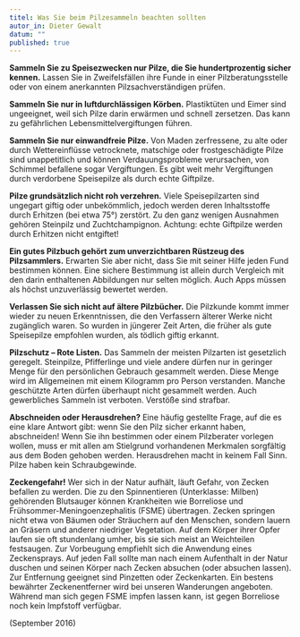 ```yaml
---
titel: Was Sie beim Pilzesammeln beachten sollten
autor_in: Dieter Gewalt
datum: ""
published: true
---
```

**Sammeln Sie zu Speisezwecken nur Pilze, die Sie hundertprozentig sicher kennen.** Lassen Sie in Zweifelsfällen ihre Funde in einer Pilzberatungsstelle oder von einem anerkannten Pilzsachverständigen prüfen. 

**Sammeln Sie nur in luftdurchlässigen Körben.** Plastiktüten und Eimer sind ungeeignet, weil sich Pilze darin erwärmen und schnell zersetzen. Das kann zu gefährlichen Lebensmittelvergiftungen führen.

**Sammeln Sie nur einwandfreie Pilze.** Von Maden zerfressene, zu alte oder durch Wettereinflüsse vetrocknete, matschige oder frostgeschädigte Pilze sind unappetitlich und können Verdauungsprobleme verursachen, von Schimmel befallene sogar Vergiftungen. Es gibt weit mehr Vergiftungen durch verdorbene Speisepilze als durch echte Giftpilze.

**Pilze grundsätzlich nicht roh verzehren.** Viele Speisepilzarten sind ungegart giftig oder unbekömmlich, jedoch werden deren Inhaltsstoffe durch Erhitzen (bei etwa 75°) zerstört. Zu den ganz wenigen Ausnahmen gehören Steinpilz und Zuchtchampignon. Achtung: echte Giftpilze werden durch Erhitzen nicht entgiftet! 

**Ein gutes Pilzbuch gehört zum unverzichtbaren Rüstzeug des Pilzsammlers.** Erwarten Sie aber nicht, dass Sie mit seiner Hilfe jeden Fund bestimmen können. Eine sichere Bestimmung ist allein durch Vergleich mit den darin enthaltenen Abbildungen nur selten möglich. Auch Apps müssen als höchst unzuverlässig bewertet werden.

**Verlassen Sie sich nicht auf ältere Pilzbücher.** Die Pilzkunde kommt immer wieder zu neuen Erkenntnissen, die den Verfassern älterer Werke nicht zugänglich waren. So wurden in jüngerer Zeit Arten, die früher als gute Speisepilze empfohlen wurden, als tödlich giftig erkannt.

**Pilzschutz – Rote Listen.** Das Sammeln der meisten Pilzarten ist gesetzlich geregelt. Steinpilze, Pfifferlinge und viele andere dürfen nur in geringer Menge für den persönlichen Gebrauch gesammelt werden. Diese Menge wird im Allgemeinen mit einem Kilogramm pro Person verstanden. Manche geschützte Arten dürfen überhaupt nicht gesammelt werden. Auch gewerbliches Sammeln ist verboten. Verstöße sind strafbar.

**Abschneiden oder Herausdrehen?** Eine häufig gestellte Frage, auf die es eine klare Antwort gibt: wenn Sie den Pilz sicher erkannt haben, abschneiden! Wenn Sie ihn bestimmen oder einem Pilzberater vorlegen wollen, muss er mit allen am Stielgrund vorhandenen Merkmalen sorgfältig aus dem Boden gehoben werden. Herausdrehen macht in keinem Fall Sinn. Pilze haben kein Schraubgewinde.

**Zeckengefahr!** Wer sich in der Natur aufhält, läuft Gefahr, von Zecken befallen zu werden. Die zu den Spinnentieren (Unterklasse: Milben) gehörenden Blutsauger können Krankheiten wie Borreliose und Frühsommer-Meningoenzephalitis (FSME) übertragen. Zecken springen nicht etwa von Bäumen oder Sträuchern auf den Menschen, sondern lauern an Gräsern und anderer niedriger Vegetation. Auf dem Körper ihrer Opfer laufen sie oft stundenlang umher, bis sie sich meist an Weichteilen festsaugen. Zur Vorbeugung empfiehlt sich die Anwendung eines Zeckensprays. Auf jeden Fall sollte man nach einem Aufenthalt in der Natur duschen und seinen Körper nach Zecken absuchen (oder absuchen lassen). Zur Entfernung geeignet sind Pinzetten oder Zeckenkarten. Ein bestens bewährter Zeckenentferner wird bei unseren Wanderungen angeboten. Während man sich gegen FSME impfen lassen kann, ist gegen Borreliose noch kein Impfstoff verfügbar.

(September 2016)
